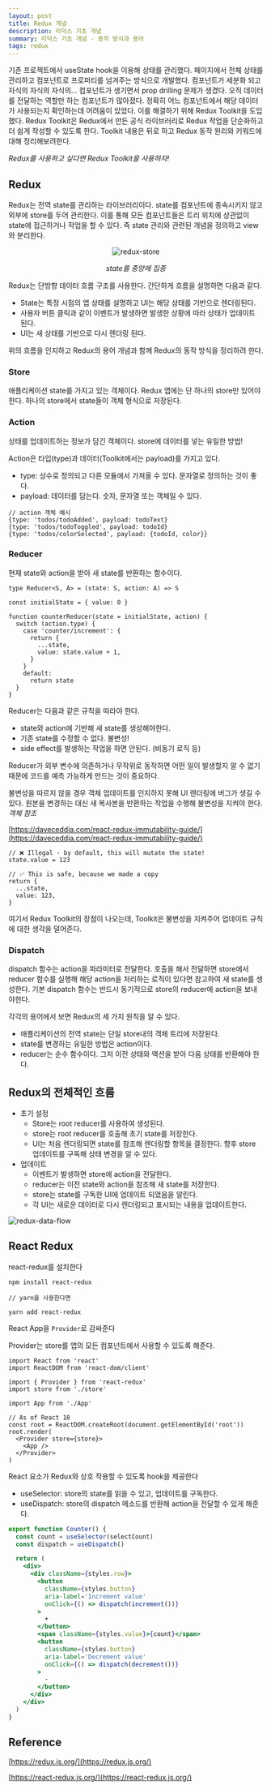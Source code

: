 ```yaml
---
layout: post
title: Redux 개념
description: 리덕스 기초 개념
summary: 리덕스 기초 개념 - 동작 방식과 용어
tags: redux
---
```


기존 프로젝트에서 useState hook을 이용해 상태를 관리했다. 페이지에서 전체 상태를 관리하고 컴포넌트로 프로퍼티를 넘겨주는 방식으로 개발했다. 컴포넌트가 세분화 되고 자식의 자식의 자식의… 컴포넌트가 생기면서 prop drilling 문제가 생겼다. 오직 데이터를 전달하는 역할만 하는 컴포넌트가 많아졌다. 정확히 어느 컴포넌트에서 해당 데이터가 사용되는지 확인하는데 어려움이 있었다. 이를 해결하기 위해 Redux Toolkit을 도입했다. Redux Toolkit은 Redux에서 만든 공식 라이브러리로 Redux 작업을 단순화하고 더 쉽게 작성할 수 있도록 한다. Toolkit 내용은 뒤로 하고 Redux 동작 원리와 키워드에 대해 정리해보려한다.

_Redux를 사용하고 싶다면 Redux Toolkit을 사용하자!_

## Redux

Redux는 전역 state를 관리하는 라이브러리이다. state를 컴포넌트에 종속시키지 않고 외부에 store를 두어 관리한다. 이를 통해 모든 컴포넌트들은 트리 위치에 상관없이 state에 접근하거나 작업을 할 수 있다. 즉 state 관리와 관련된 개념을 정의하고 view와 분리한다.

<div align='center'>

![redux-store](../assets/img/redux-store.png)

_state를 중앙에 집중_

</div>

Redux는 단방향 데이터 흐름 구조를 사용한다. 간단하게 흐름을 설명하면 다음과 같다.

- State는 특정 시점의 앱 상태를 설명하고 UI는 해당 상태를 기반으로 렌더링된다.
- 사용자 버튼 클릭과 같이 이벤트가 발생하면 발생한 상황에 따라 상태가 업데이트 된다.
- UI는 새 상태를 기반으로 다시 렌더링 된다.

위의 흐름을 인지하고 Redux의 용어 개념과 함께 Redux의 동작 방식을 정리하려 한다.

### Store

애플리케이션 state를 가지고 있는 객체이다. Redux 앱에는 단 하나의 store만 있어야 한다. 하나의 store에서 state들이 객체 형식으로 저장된다.

### Action

상태를 업데이트하는 정보가 담긴 객체이다. store에 데이터를 넣는 유일한 방법!

Action은 타입(type)과 데이터(Toolkit에서는 payload)를 가지고 있다.

- type: 상수로 정의되고 다른 모듈에서 가져올 수 있다. 문자열로 정의하는 것이 좋다.
- payload: 데이터를 담는다. 숫자, 문자열 또는 객체일 수 있다.

```tsx
// action 객체 예시
{type: 'todos/todoAdded', payload: todoText}
{type: 'todos/todoToggled', payload: todoId}
{type: 'todos/colorSelected', payload: {todoId, color}}
```

### Reducer

현재 state와 action을 받아 새 state를 반환하는 함수이다.

```tsx
type Reducer<S, A> = (state: S, action: A) => S
```

```tsx
const initialState = { value: 0 }

function counterReducer(state = initialState, action) {
  switch (action.type) {
    case 'counter/increment': {
      return {
        ...state,
        value: state.value + 1,
      }
    }
    default:
      return state
  }
}
```

Reducer는 다음과 같은 규칙을 따라야 한다.

- state와 action에 기반해 새 state를 생성해야한다.
- 기존 state를 수정할 수 없다. 불변성!
- side effect를 발생하는 작업을 하면 안된다. (비동기 로직 등)

Reducer가 외부 변수에 의존하거나 무작위로 동작하면 어떤 일이 발생할지 알 수 없기 때문에 코드를 예측 가능하게 만드는 것이 중요하다.

불변성을 따르지 않을 경우 객체 업데이트를 인지하지 못해 UI 렌더링에 버그가 생길 수 있다. 원본을 변경하는 대신 새 복사본을 반환하는 작업을 수행해 불변성을 지켜야 한다. _객체 참조_

[https://daveceddia.com/react-redux-immutability-guide/](https://daveceddia.com/react-redux-immutability-guide/)

```tsx
// ❌ Illegal - by default, this will mutate the state!
state.value = 123

// ✅ This is safe, because we made a copy
return {
  ...state,
  value: 123,
}
```

여기서 Redux Toolkit의 장점이 나오는데, Toolkit은 불변성을 지켜주어 업데이트 규칙에 대한 생각을 덜어준다.

### Dispatch

dispatch 함수는 action을 파라미터로 전달한다. 호출을 해서 전달하면 store에서 reducer 함수를 실행해 해당 action을 처리하는 로직이 있다면 참고하여 새 state를 생성한다. 기본 dispatch 함수는 반드시 동기적으로 store의 reducer에 action을 보내야한다.

각각의 용어에서 보면 Redux의 세 가지 원칙을 알 수 있다.

- 애플리케이션의 전역 state는 단일 store내의 객체 트리에 저장된다.
- state를 변경하는 유일한 방법은 action이다.
- reducer는 순수 함수이다. 그저 이전 상태와 액션을 받아 다음 상태를 반환해야 한다.

## Redux의 전체적인 흐름

- 초기 설정
  - Store는 root reducer를 사용하여 생성된다.
  - store는 root reducer를 호출해 초기 state를 저장한다.
  - UI는 처음 렌더링되면 state를 참조해 렌더링할 항목을 결정한다. 향후 store 업데이트를 구독해 상태 변경을 알 수 있다.
- 업데이트
  - 이벤트가 발생하면 store에 action을 전달한다.
  - reducer는 이전 state와 action을 참조해 새 state를 저장한다.
  - store는 state를 구독한 UI에 업데이트 되었음을 알린다.
  - 각 UI는 새로운 데이터로 다시 렌더링되고 표시되는 내용을 업데이트한다.

![redux-data-flow](../assets/img/redux-data-flow.gif)

## React Redux

react-redux를 설치한다

```tsx
npm install react-redux

// yarn을 사용한다면

yarn add react-redux
```

React App을 `Provider`로 감싸준다

Provider는 store를 앱의 모든 컴포넌트에서 사용할 수 있도록 해준다.

```tsx
import React from 'react'
import ReactDOM from 'react-dom/client'

import { Provider } from 'react-redux'
import store from './store'

import App from './App'

// As of React 18
const root = ReactDOM.createRoot(document.getElementById('root'))
root.render(
  <Provider store={store}>
    <App />
  </Provider>
)
```

React 요소가 Redux와 상호 작용할 수 있도록 hook을 제공한다

- useSelector: store의 state를 읽을 수 있고, 업데이트를 구독한다.
- useDispatch: store의 dispatch 메소드를 반환해 action을 전달할 수 있게 해준다.

```jsx
export function Counter() {
  const count = useSelector(selectCount)
  const dispatch = useDispatch()

  return (
    <div>
      <div className={styles.row}>
        <button
          className={styles.button}
          aria-label='Increment value'
          onClick={() => dispatch(increment())}
        >
          +
        </button>
        <span className={styles.value}>{count}</span>
        <button
          className={styles.button}
          aria-label='Decrement value'
          onClick={() => dispatch(decrement())}
        >
          -
        </button>
      </div>
    </div>
  )
}
```

## Reference

[https://redux.js.org/](https://redux.js.org/)

[https://react-redux.js.org/](https://react-redux.js.org/)
